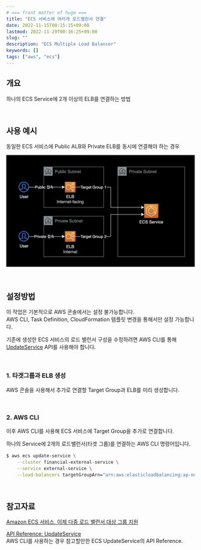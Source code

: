 ```yaml
---
# === front matter of hugo ===
title: "ECS 서비스에 여러개 로드밸런서 연결"
date: 2022-11-15T00:15:15+09:00
lastmod: 2022-11-29T00:16:25+09:00
slug: ""
description: "ECS Multiple Load Balancer"
keywords: []
tags: ["aws", "ecs"]
---
```


## 개요

하나의 ECS Service에 2개 이상의 ELB를 연결하는 방법

&nbsp;

## 사용 예시

동일한 ECS 서비스에 Public ALB와 Private ELB를 동시에 연결해야 하는 경우

![시스템 구성도](./1.png)

&nbsp;

## 설정방법

이 작업은 기본적으로 AWS 콘솔에서는 설정 불가능합니다.  
AWS CLI, Task Definition, CloudFormation 템플릿 변경을 통해서만 설정 가능합니다.

기존에 생성한 ECS 서비스의 로드 밸런서 구성을 수정하려면 AWS CLI를 통해 [UpdateService](https://docs.aws.amazon.com/AmazonECS/latest/APIReference/API_UpdateService.html) API를 사용해야 합니다.

&nbsp;

### 1. 타겟그룹과 ELB 생성

AWS 콘솔을 사용해서 추가로 연결할 Target Group과 ELB를 미리 생성합니다.

&nbsp;

### 2. AWS CLI

이후 AWS CLI를 사용해 ECS 서비스에 Target Group을 추가로 연결합니다.

하나의 Service에 2개의 로드밸런서(타겟 그룹)를 연결하는 AWS CLI 명령어입니다.

```bash
$ aws ecs update-service \
    --cluster financial-external-service \
    --service external-service \
    --load-balancers targetGroupArn="arn:aws:elasticloadbalancing:ap-northeast-2:111122223333:targetgroup/YOUR-FIRST-TG-NAME/YOUR_TG_1_ARN",containerName="main",containerPort=8080 targetGroupArn="arn:aws:elasticloadbalancing:ap-northeast-2:111122223333:targetgroup/YOUR-SECOND-TG-NAME/YOUR_TG_2_ARN",containerName="main",containerPort=8080
```

&nbsp;

## 참고자료

[Amazon ECS 서비스, 이제 다중 로드 밸런서 대상 그룹 지원](https://aws.amazon.com/ko/about-aws/whats-new/2019/07/amazon-ecs-services-now-support-multiple-load-balancer-target-groups/)

[API Reference: UpdateService](https://docs.aws.amazon.com/AmazonECS/latest/APIReference/API_UpdateService.html)  
AWS CLI를 사용하는 경우 참고할만한 ECS UpdateService의 API Reference.
